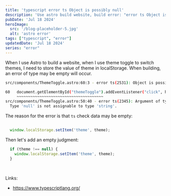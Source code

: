 ```yaml
---
title: 'typescript error ts Object is possibly null'
description: 'Use astro build website, build error: "error ts Object is possibly null."'
pubDate: 'Jul 18 2024'
heroImage: 
  src: '/blog-placeholder-5.jpg'
  alt: 'astro error'
tags: ["typescript", "error"]
updatedDate: 'Jul 18 2024'
series: "error"
---
```



When I use Astro to build a website, when I use theme toggle to switch themes, I need to store the value of theme in localStorage. When building, an error of type may be empty will occur.

```bash
src/components/ThemeToggle.astro:60:3 - error ts(2531): Object is possibly 'null'.

60   document.getElementById("themeToggle").addEventListener("click", handleToggleClick);
     ~~~~~~~~~~~~~~~~~~~~~~~~~~~~~~~~~~~~~~
src/components/ThemeToggle.astro:50:40 - error ts(2345): Argument of type 'string | null' is not assignable to parameter of type 'string'.
  Type 'null' is not assignable to type 'string'.
```

The reason for the error is that `ts` check data may be empty:

```ts
   
  window.localStorage.setItem('theme', theme);

```

Then let's add an empty judgment:

```ts
  if (theme !== null) {
    window.localStorage.setItem('theme', theme);
  }
```

<br>

Links:
- https://www.typescriptlang.org/



